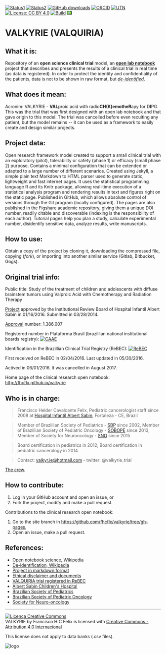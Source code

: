 ﻿[![Status1](https://img.shields.io/badge/Model:-active-green.svg)]()
[![Status2](https://img.shields.io/badge/Trial:-cancelled-red.svg)]()
[![GitHub downloads](https://img.shields.io/github/downloads/fhcflx/valkyrie/total.svg)](https://github.com/fhcflx/valkyrie/releases)
[![ORCID](https://img.shields.io/badge/ORCID-0000--0002--8398--0993-blue.svg)](http://orcid.org/0000-0002-8398-0993)
[![UTN](https://img.shields.io/badge/UTN-U1111--1179--2263-blue.svg)]()
[![License: CC BY 4.0](https://img.shields.io/badge/License-CC%20BY%204.0-lightgrey.svg)](https://creativecommons.org/licenses/by/4.0)
[![Build](https://img.shields.io/travis/fhcflx/valkyrie.svg)](https://travis-ci.org/fhcflx/valkyrie)
[![port](if_br_4577.png)](README.md)

# VALKYRIE (VALQUIRIA)

## What it is:
Repository of an **open science clinical trial** model, an [**open lab notebook**](https://en.wikipedia.org/wiki/Open_notebook_science) project that describes and presents the results of a clinical trial in real time (as data is registered). In order to protect the identity and confidentiality of the patients, data is not to be shown in raw format, but [*de-identified*](https://en.wikipedia.org/wiki/De-identification).

## What does it mean:
Acronim: VALKYRIE - **VAL**proic acid with radio**CH(K)**emothe**R**apy for D**I**PG. This was the trial that was first designed with an open lab notebook and that gave origin to this model. The trial was cancelled before even recuiting any patient, but the model remains -- it can be used as a framework to easily create and design similar projects.

## Project data:
Open research framework model created to support a small clinical trial with an exploratory (pilot), tolerability or safety (phase 1) or efficacy (small phase 2) purpose. Contains a minimal configuration that can be extended or adapted to a large number of different scenarios. Created using Jekyll, a simple plain text Markdown to HTML parser used to generate static, lightweight and fast internet pages. It uses the statistical programming language R and its Knitr package, allowing real-time execution of a statistical analysis program and rendering results in text and figures right on the static page. Published in GitHub, which allows absolute control of versions through the Git program (locally configured). The pages are also published in the Figshare academic repository, giving them a unique DOI number, readily citable and discoverable (indexing is the responsibility of each author). Tutorial pages help you plan a study, calculate experimental number, disidentify sensitive data, analyze results, write manuscripts.

## How to use:
Obtain a copy of the project by cloning it, downloading the compressed file, copying (_fork_), or importing into another similar service (Gitlab, Bitbucket, Gogs).

## Original trial info:
Public title: Study of the treatment of children and adolescents with diffuse brainstem tumors using Valproic Acid with Chemotherapy and Radiation Therapy

[Project][proj] approved by the Institutional Review Board of Hospital Infantil Albert Sabin in 01/16/2016. Submitted in 03/28/2014.

[Approval][etica] number: 1.386.007

Registered number in Plataforma Brasil (brazillian national institutional boards registry): [![CAAE](https://img.shields.io/badge/CAAE-30166714.8.0000.5042-blue.svg)](http://plataformabrasil.saude.gov.br/login.jsf)

Identification in the Brazillian Clinical Trial Registry (ReBEC): [![ReBEC](https://img.shields.io/badge/ReBEC-RBR--7ygspd-blue.svg)][rebec]

First received on ReBEC in 02/04/2016. Last updated in 05/30/2016.

Actived in 06/01/2016. It was cancelled in August 2017.

Home page of the clinical research open notebook: http://fhcflx.github.io/valkyrie

## Who is in charge:
> Francisco Helder Cavalcante Felix,
> Pediatric cancerologist
> staff since 2008 at [Hospital Infantil Albert Sabin][hias], Fortaleza - CE, Brazil

> Member of Brazillian Society of Pediatrics - [SBP][sbp] since 2002,
> Member of Brazillian Society of Pediatric Oncology - [SOBOPE][sobope] since 2013,
> Member of Society for Neuroncology - [SNO][sno] since 2015

> Board certification in pediatrics in 2012,
> Board certification in pediatric cancerology in 2014

> Contact: valkyr.ie@hotmail.com - twitter: @valkyrie_trial

[The crew](crew/README.md).

## How to contribute:
1. Log in your GitHub account and open an issue, or
2. Fork the project, modify and make a pull request.

Contributions to the clinical research open notebook:
1. Go to the site branch in https://github.com/fhcflx/valkyrie/tree/gh-pages,
2. Open an issue, make a pull request.

## References:

- [Open notebook science, Wikipedia][open-lab]
- [De-identification, Wikipedia][desidentifica]
- [Project in markdown format][proj]
- [Ethical disclaimer and documents][etica]
- [VALQUIRIA trial registered in ReBEC][rebec]
- [Albert Sabin Children's Hospital][hias]
- [Brazilian Society of Pediatrics][sbp]
- [Brazilian Society of Pediatric Oncology][sobope]
- [Society for Neuro-oncology][sno]

---------------------------------
<a rel="license" href="http://creativecommons.org/licenses/by/4.0/"><img alt="Licença Creative Commons" style="border-width:0" src="https://i.creativecommons.org/l/by/4.0/88x31.png" /></a><br /><span xmlns:dct="http://purl.org/dc/terms/" href="http://purl.org/dc/dcmitype/Text" property="dct:title" rel="dct:type">VALKYRIE</span> by <span xmlns:cc="http://creativecommons.org/ns#" property="cc:attributionName">Francisco H C Felix</span> is licensed with <a rel="license" href="http://creativecommons.org/licenses/by-nc/4.0/">Creative Commons - Attribution 4.0 Internacional</a>

This license does not apply to data banks (.csv files).

![logo](https://github.com/fhcflx/valkyrie/blob/master/opennsSCI.png)

[open-lab]: https://en.wikipedia.org/wiki/Open_notebook_science
[desidentifica]: https://en.wikipedia.org/wiki/De-identification
[proj]: project/README.md
[etica]: ethics/README.md
[rebec]: http://www.ensaiosclinicos.gov.br/rg/RBR-7ygspd/
[hias]: http://www.hias.ce.gov.br
[sbp]: http://www.sbp.com.br
[sobope]: http://www.sobope.org.br
[sno]: http://soc-neuro-onc.org
